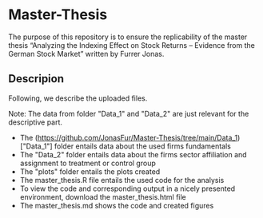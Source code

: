 # Master-Thesis
The purpose of this repository is to ensure the replicability of the master thesis “Analyzing the Indexing Effect on Stock Returns – Evidence from the German Stock Market” written by Furrer Jonas.
## Descripion
Following, we describe the uploaded files. 

Note: The data from folder "Data_1" and "Data_2" are just relevant for the descriptive part.
* The (https://github.com/JonasFur/Master-Thesis/tree/main/Data_1)["Data_1"] folder entails data about the used firms fundamentals 
* The "Data_2" folder entails data about the firms sector affiliation and assignment to treatment or control group
* The "plots" folder entails the plots created 
* The master_thesis.R file entails the used code for the analysis
* To view the code and corresponding output in a nicely presented environment, download the master_thesis.html file
* The master_thesis.md shows the code and created figures

